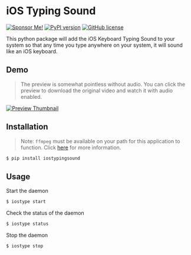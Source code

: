 # iOS Typing Sound

[![Sponsor Me!](https://img.shields.io/badge/%F0%9F%92%B8-Sponsor%20Me!-blue)](https://github.com/sponsors/nathan-fiscaletti)
[![PyPI version](https://badge.fury.io/py/iostypingsound.svg)](https://badge.fury.io/py/iostypingsound)
[![GitHub license](https://img.shields.io/github/license/nathan-fiscaletti/iostypingsound.svg)](https://github.com/nathan-fiscaletti/iostypingsound/blob/master/LICENSE)

This python package will add the iOS Keyboard Typing Sound to your system so that any time you type anywhere on your system, it will sound like an iOS keyboard.

## Demo

> The preview is somewhat pointless without audio. You can click the preview to download the original video and watch it with audio enabled.

[![Preview Thumbnail](./preview.gif)](./preview.mov?raw=true)

## Installation

> Note: `ffmpeg` must be available on your path for this application to function. Click [here](https://ffmpeg.org/download.html) for more information.

```sh
$ pip install iostypingsound
```

## Usage

Start the daemon

```sh
$ iostype start
```

Check the status of the daemon

```sh
$ iostype status
```

Stop the daemon

```sh
$ iostype stop
```
